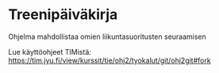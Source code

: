 # Treenipäiväkirja

Ohjelma mahdollistaa omien liikuntasuoritusten seuraamisen

Lue käyttöohjeet TIMistä: <https://tim.jyu.fi/view/kurssit/tie/ohj2/tyokalut/git/ohj2git#fork>

